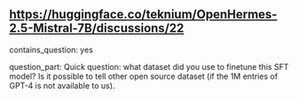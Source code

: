 ## https://huggingface.co/teknium/OpenHermes-2.5-Mistral-7B/discussions/22

contains_question: yes

question_part: Quick question: what dataset did you use to finetune this SFT model? Is it possible to tell other open source dataset (if the 1M entries of GPT-4 is not available to us).